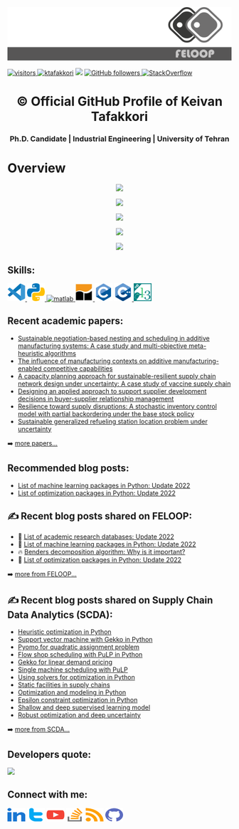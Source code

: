 [![MasterHead](graphic/profile-banner.png)](https://github.com/ktafakkori)

<p align="left">
 <a href="https://github.com/ktafakkori/">
    <img src="https://komarev.com/ghpvc/?username=ktafakkori" alt="visitors" />
  </a>
  <a href="https://twitter.com/ktafakkori" target="blank"><img src="https://img.shields.io/twitter/follow/ktafakkori?logo=twitter&style=flat" alt="ktafakkori" /></a>
  <a href="https://www.youtube.com/channel/UCgln8g9GjMi_Sh6P0k2DkOQ" target="blank"><img src="https://img.shields.io/youtube/channel/subscribers/UCgln8g9GjMi_Sh6P0k2DkOQ?logo=youtube&logoColor=red&style=flat alt="ktafakkori" /></a>
    <a href="https://github.com/ktafakkori?tab=followers">
    <img alt="GitHub followers" src="https://img.shields.io/github/followers/ktafakkori?color=green&logo=github">
  </a>
  <a href="https://stackoverflow.com/users/19078738/keivan-tafakkori" target="_blank">
<img alt="StackOverflow"
src="https://stackoverflow-badge.vercel.app/?userID=19078738" />
</a>

</p>
   <h1 align="center"> © Official GitHub Profile of Keivan Tafakkori</h1>

<h3 align="center"> Ph.D. Candidate | Industrial Engineering | University of Tehran</h3>

# Overview
   
   <p align="center">
<img src="https://github-profile-summary-cards.vercel.app/api/cards/profile-details?username=ktafakkori&theme=gruvbox"/>
</p>
   
<p align="center">
<img src="https://github-readme-stats.vercel.app/api?username=ktafakkori&theme=gruvbox&show-icons=true&hide_border=false&count_private=true&include_all_commits=true&hide=contribs"/>
</p>
   

   
<p align="center">
<img src="http://github-readme-streak-stats.herokuapp.com?user=ktafakkori&theme=gruvbox&hide_border=false"/>
</p>

<p align="center">
<img src="https://github-readme-stats.vercel.app/api/top-langs/?username=ktafakkori&layout=compact&langs_count=10&theme=gruvbox&hide_border=false"/>
</p>

<p align="center">
<img src="https://github-profile-trophy.vercel.app/?username=ktafakkori&theme=gruvbox&margin-w=50&margin-h=55&column=6"/>
</p>


## Skills:

<p align="center"> 

   
<a href="https://code.visualstudio.com/" target="_blank" rel="noreferrer"> <img src="graphic/software/vscode.svg" alt="vscode" width="40" height="40"/> </a>
<a href="https://www.python.org" target="_blank" rel="noreferrer"> <img src="graphic/programming-language/python.svg" alt="python" width="40" height="40"/> </a>
<a href="https://www.mathworks.com/" target="_blank" rel="noreferrer"> <img src="https://upload.wikimedia.org/wikipedia/commons/2/21/Matlab_Logo.png" alt="matlab" width="40" height="40"/> </a> 
<a href="https://www.gams.com" target="_blank" rel="noreferrer"> <img src="graphic/software/gams.jfif" alt="gams" width="40" height="40"/> </a>
<img src="https://raw.githubusercontent.com/devicons/devicon/master/icons/c/c-original.svg" alt="c" width="40" height="40"/> </a>
<a href="https://www.w3schools.com/cpp/" target="_blank" rel="noreferrer"> <img src="https://raw.githubusercontent.com/devicons/devicon/master/icons/cplusplus/cplusplus-original.svg" alt="cplusplus" width="40" height="40"/> </a> 
<a href="https://www.latex-project.org/" target="_blank" rel="noreferrer"> <img src="graphic/software/latex.png" alt="latex" width="40" height="40"/> </a>


## Recent academic papers:

- [Sustainable negotiation-based nesting and scheduling in additive manufacturing systems: A case study and multi-objective meta-heuristic algorithms](https://doi.org/10.1016/j.engappai.2022.104836)
- [The influence of manufacturing contexts on additive manufacturing-enabled competitive capabilities](https://doi.org/10.1108/JMTM-07-2021-0241)
- [A capacity planning approach for sustainable-resilient supply chain network design under uncertainty: A case study of vaccine supply chain](https://doi.org/10.1016/j.cie.2021.107406)
- [Designing an applied approach to support supplier development decisions in buyer-supplier relationship management](https://jimp.sbu.ac.ir/article_101576_ea2f35451fa32f62e17982e23f84e734.pdf?lang=en)
- [Resilience toward supply disruptions: A stochastic inventory control model with partial backordering under the base stock policy](https://doi.org/10.1016/j.jretconser.2020.102291)
- [Sustainable generalized refueling station location problem under uncertainty](https://doi.org/10.1016/j.scs.2020.102497)

➡️ [more papers...](https://scholar.google.com/citations?hl=en&user=eoCLWfYAAAAJ&view_op=list_works&sortby=pubdate)

## Recommended blog posts:

- [List of machine learning packages in Python: Update 2022](https://ktafakkori.github.io/machine-learning-packages-in-python-list/)
- [List of optimization packages in Python: Update 2022](https://ktafakkori.github.io/optimization-packages-in-python-list/)

## :writing_hand: Recent blog posts shared on FELOOP:

<!-- BLOG-POST-LIST:START -->
 - 🦾 [List of academic research databases: Update 2022](https://ktafakkori.github.io/academic-databases-list/?utm_source=github&utm_medium=profile&utm_campaign=github-readme)
 - 📢 [List of machine learning packages in Python: Update 2022](https://ktafakkori.github.io/machine-learning-packages-in-python-list/?utm_source=github&utm_medium=profile&utm_campaign=github-readme)
 - 🔥 [Benders decomposition algorithm: Why is it important?](https://ktafakkori.github.io/why-benders-decomposition-is-important/?utm_source=github&utm_medium=profile&utm_campaign=github-readme)
 - 🤖 [List of optimization packages in Python: Update 2022](https://ktafakkori.github.io/optimization-packages-in-python-list/?utm_source=github&utm_medium=profile&utm_campaign=github-readme)<!-- BLOG-POST-LIST:END -->

➡️ [more from FELOOP...](https://ktafakkori.github.io/)

## :writing_hand: Recent blog posts shared on Supply Chain Data Analytics (SCDA):

<!-- BLOG-POST-LIST:START -->

- [Heuristic optimization in Python](https://www.supplychaindataanalytics.com/artificially-intelligent-algorithms-for-optimization-in-python/)
- [Support vector machine with Gekko in Python](https://www.supplychaindataanalytics.com/creating-a-support-vector-machine-using-gekko-in-python/)
- [Pyomo for quadratic assignment problem](https://www.supplychaindataanalytics.com/quadratic-assignment-problem-with-pyomo-in-python/)
- [Flow shop scheduling with PuLP in Python](https://www.supplychaindataanalytics.com/flow-shop-scheduling-with-pulp-in-python/)
- [Gekko for linear demand pricing](https://www.supplychaindataanalytics.com/pricing-with-linear-demand-function-using-gekko-in-python/)
- [Single machine scheduling with PuLP](https://www.supplychaindataanalytics.com/single-machine-scheduling-with-pulp-in-python/)
- [Using solvers for optimization in Python](https://www.supplychaindataanalytics.com/using-solvers-for-optimization-in-python/)
- [Static facilities in supply chains](https://www.supplychaindataanalytics.com/static-facilities-in-supply-chains/)
- [Optimization and modeling in Python](https://www.supplychaindataanalytics.com/modeling-and-solving-optimization-problems-in-python/)
- [Epsilon constraint optimization in Python](https://www.supplychaindataanalytics.com/augmented-epsilon-constraint-method-multi-goal-optimization-with-pulp-in-python/)
- [Shallow and deep supervised learning model](https://www.supplychaindataanalytics.com/optimization-for-machine-learning-shallow-and-deep-supervised-learning-models/)
- [Robust optimization and deep uncertainty](https://www.supplychaindataanalytics.com/robust_optimization_under_uncertainty/)

<!-- BLOG-POST-LIST:END -->

➡️ [more from SCDA...](https://www.supplychaindataanalytics.com/)

## Developers quote:

![](https://quotes-github-readme.vercel.app/api?type=horizontal&theme=tokyonight&hide-border=true)

## Connect with me:

<p align="left">
<a href="https://linkedin.com/in/keivan-tafakkori" target="blank"><img align="center" src="graphic/social/linked-in-alt.svg" alt="keivan-tafakkori" height="30" width="40" /></a>
<a href="https://twitter.com/ktafakkori" target="blank"><img align="center" src="graphic/social/twitter-alt.svg" alt="ktafakkori" height="30" width="40" /></a>
<a href="https://www.youtube.com/channel/UCgln8g9GjMi_Sh6P0k2DkOQ" target="blank"><img align="center" src="graphic/social/youtube.svg" alt="ktafakkori" height="30" width="40" /></a>
<a href="https://stackoverflow.com/users/19078738" target="blank"><img align="center" src="graphic/social/stack-overflow.svg" alt="19078738" height="30" width="40" /></a>
<a href="https://ktafakkori.github.io/feed.xml" target="blank"><img align="center" src="graphic/social/rss.svg" height="30" width="40" /></a>
<a href="https://github.com/ktafakkori" target="blank"><img align="center" src="graphic/social/github.svg" alt="ktafakkori" height="30" width="40" /></a>
</p>
